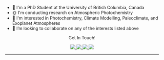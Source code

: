 - 🧪 I'm a PhD Student at the University of British Columbia, Canada
- 🌞 I'm conducting research on Atmospheric Photochemistry
- 🔭 I'm interested in Photochemistry, Climate Modelling, Paleoclimate, and Exoplanet Atmospheres 
- 👯 I’m looking to collaborate on any of the interests listed above
  
<!-- Social Section -->
<p align="center">
  Get In Touch!

<p align="center">
  <a href="www.linkedin.com/in/keighan-gemmell">
    <img src="https://img.icons8.com/material-outlined/30/689d6a/linkedin.png"/>
  </a>
  <a href="https://github.com/KeighanG/">
    <img src="https://img.icons8.com/material-outlined/30/689d6a/source-code.png"/>
  </a>
  <a href="https://orcid.org/0009-0008-1736-9820">
    <img src="https://img.icons8.com/material-outlined/30/689d6a/camera-addon-identification.png"/>
  </a>
  <a href="mailto:keighan@chem.ubc.ca">
    <img src="https://img.icons8.com/ios-glyphs/30/689d6a/physics.png"/>
  </a>

  
</p>

---

<!--
**KeighanG/KeighanG** is a ✨ _special_ ✨ repository because its `README.md` (this file) appears on your GitHub profile.

Here are some ideas to get you started:


